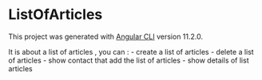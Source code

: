 # ListOfArticles

This project was generated with [Angular CLI](https://github.com/angular/angular-cli) version 11.2.0.

It is about a list of articles , you can :
    - create a list of articles
    - delete a list of articles
    - show contact that add the list of articles
    - show details of list articles
